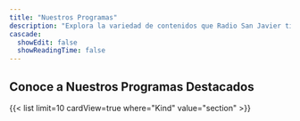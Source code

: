 ```yaml
---
title: "Nuestros Programas"
description: "Explora la variedad de contenidos que Radio San Javier tiene para ti."
cascade:
  showEdit: false
  showReadingTime: false
---
```


## Conoce a Nuestros Programas Destacados

{{< list limit=10 cardView=true where="Kind" value="section" >}}